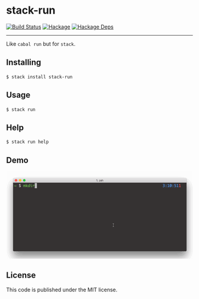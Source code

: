 # stack-run
[![Build Status](https://travis-ci.org/yamadapc/stack-run.svg?branch=master)](https://travis-ci.org/yamadapc/stack-run)
[![Hackage](https://img.shields.io/hackage/v/stack-run.svg)](http://hackage.haskell.org/package/stack-run)
[![Hackage Deps](https://img.shields.io/hackage-deps/v/stack-run.svg)](http://packdeps.haskellers.com/feed?needle=stack-run)
- - -
Like `cabal run` but for `stack`.

## Installing
```
$ stack install stack-run
```

## Usage
```
$ stack run
```

## Help
```
$ stack run help
```

## Demo
![](/demo.gif)

## License
This code is published under the MIT license.

